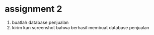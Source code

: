 # assignment 2

1. buatlah database penjualan
2. kirim kan screenshot bahwa berhasil membuat database penjualan